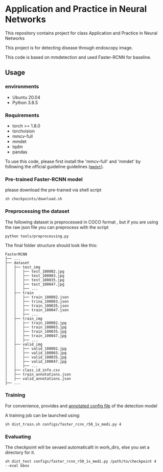 # Application and Practice in Neural Networks

This repository contains project for class Application and Practice in Neural Networks<br>

This project is for detecting disease through endoscopy image.
<br>

This code is based on mmdetection and used Faster-RCNN for baseline.

## Usage

### environments
- Ubuntu 20.04
- Python 3.8.5

### Requirements
- torch >= 1.8.0
- torchvision
- mmcv-full
- mmdet
- tqdm
- pandas

To use this code, please first install the 'mmcv-full' and 'mmdet' by following the official guideline guidelines ([`mmdet`](https://github.com/open-mmlab/mmdetection/blob/master/docs/en/get_started.md)).


### Pre-trained Faster-RCNN model
please download the pre-trained via shell script
```shell
sh checkpoints/download.sh
```

### Preprocessing the dataset
The following dataset is preprocessed in COCO format , but if you are using the raw json file you can preprocess with the script
```shell
python tools/preprocessing.py
```

The final folder structure should look like this:
```none
FasterRCNN
├── ...
├── dataset
│   ├── test_img
│   │   ├── test_100002.jpg
│   │   ├── test_100003.jpg
│   │   ├── test_100035.jpg
│   │   ├── test_100047.jpg
│   │   ├── ...
│   ├── train
│   │   ├── train_100002.json
│   │   ├── trina_100003.json
│   │   ├── train_100035.json
│   │   ├── train_100047.json
│   │   ├── ...
│   ├── train_img
│   │   ├── train_100002.jpg
│   │   ├── train_100003.jpg
│   │   ├── train_100035.jpg
│   │   ├── train_100047.jpg
│   │   ├── ...
│   ├── valid_img
│   │   ├── valid_100002.jpg
│   │   ├── valid_100003.jpg
│   │   ├── valid_100035.jpg
│   │   ├── valid_100047.jpg
│   │   ├── ...
│   ├── class_id_info.csv
│   ├── train_annotations.json
│   ├── valid_annotations.json
├── ...
```

### Training
For convenience, provides and [annotated config file](configs/faster_rcnn_r50_1x_medi.py) of the detection model

A training job can be launched using:

```shell
sh dist_train.sh configs/faster_rcnn_r50_1x_medi.py 4
```

### Evaluating

The checkpoint will be sevaed automaticallt in work_dirs, else you set a directory for it.

```shell
sh dist_test configs/faster_rcnn_r50_1x_medi.py /path/to/checkpoint 4 --eval bbox
```